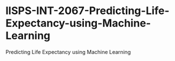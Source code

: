 # llSPS-INT-2067-Predicting-Life-Expectancy-using-Machine-Learning
Predicting Life Expectancy using Machine Learning
